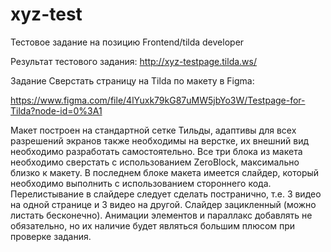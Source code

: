 # xyz-test
Тестовое задание на позицию Frontend/tilda developer

Результат тестового задания:
http://xyz-testpage.tilda.ws/

Задание
Сверстать страницу на Tilda по макету в Figma:

https://www.figma.com/file/4lYuxk79kG87uMW5jbYo3W/Testpage-for-Tilda?node-id=0%3A1

Макет построен на стандартной сетке Тильды, адаптивы для всех разрешений экранов также необходимы на верстке, их внешний вид необходимо разработать самостоятельно.
Все три блока из макета необходимо сверстать с использованием ZeroBlock, максимально близко к макету. В последнем блоке макета имеется слайдер, который необходимо выполнить с использованием стороннего кода. 
Перелистывание в слайдере следует сделать постранично, т.е. 3 видео на одной странице и 3 видео на другой. Слайдер зацикленный (можно листать бесконечно). 
Анимации элементов и параллакс добавлять не обязательно, но их наличие будет являться большим плюсом при проверке задания.
